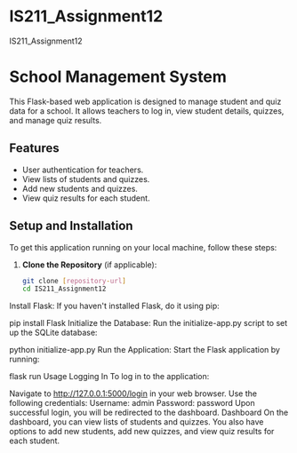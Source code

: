 # IS211_Assignment12
IS211_Assignment12

# School Management System

This Flask-based web application is designed to manage student and quiz data for a school. It allows teachers to log in, view student details, quizzes, and manage quiz results.

## Features

- User authentication for teachers.
- View lists of students and quizzes.
- Add new students and quizzes.
- View quiz results for each student.

## Setup and Installation

To get this application running on your local machine, follow these steps:

1. **Clone the Repository** (if applicable):
   ```bash
   git clone [repository-url]
   cd IS211_Assignment12
Install Flask:
If you haven't installed Flask, do it using pip:

pip install Flask
Initialize the Database:
Run the initialize-app.py script to set up the SQLite database:

python initialize-app.py
Run the Application:
Start the Flask application by running:

flask run
Usage
Logging In
To log in to the application:

Navigate to http://127.0.0.1:5000/login in your web browser.
Use the following credentials:
Username: admin
Password: password
Upon successful login, you will be redirected to the dashboard.
Dashboard
On the dashboard, you can view lists of students and quizzes. You also have options to add new students, add new quizzes, and view quiz results for each student.
